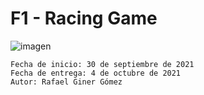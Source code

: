 # F1 - Racing Game
![imagen](https://user-images.githubusercontent.com/90702425/135822927-a3881c5e-187c-4b21-9a5a-0647ca0825a7.png)

    Fecha de inicio: 30 de septiembre de 2021
    Fecha de entrega: 4 de octubre de 2021
    Autor: Rafael Giner Gómez

